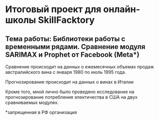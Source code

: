 # Итоговый проект для онлайн-школы SkillFacktory

## Тема работы: Библиотеки работы с временными рядами. Сравнение модуля SARIMAX и Prophet от Facebook (Meta*)

Сравнение происходит на данных о ежемесячных объемах продаж австралийского вина с января 1980 по июль 1995 года. 

Прогнозирование происходит на данных о винах в Италии

Кроме того, мной лично было проведено исследование на прогнозирование потребления электичества в США на двух сравниваемых модулях. 

*запрещенная в РФ организация
